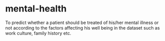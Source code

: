 # mental-health
To predict whether a patient should be treated of his/her mental illness or not according to the factors affecting his well being in the dataset such as work culture, family history etc.
